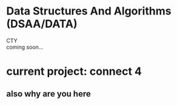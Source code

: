 # Data Structures And Algorithms (DSAA/DATA) 
CTY <br> 
coming soon...

# current project: connect 4

## also why are you here

<!-- 
End of session notes:

Logout of: 
- github
- vs code
- google (home and aiw272)
- monkeytype
- deltamath
- code HS
- shell shockers . io
- go to settings to check for automatically fill passwords

-->
